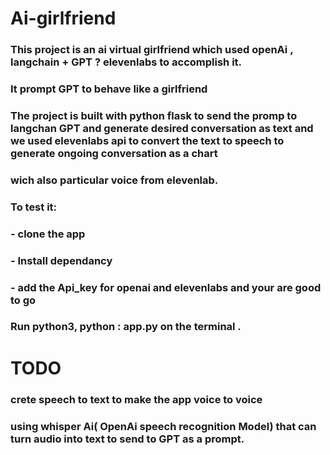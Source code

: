 # Ai-girlfriend
###  This project is an ai virtual girlfriend  which used openAi ,  langchain + GPT ? elevenlabs to accomplish it.
### It prompt GPT to behave like a girlfriend
### The project is built with python  flask to send the promp to langchan GPT and generate desired conversation as text and we used elevenlabs api to convert the text to speech  to generate  ongoing conversation as a chart
###  wich also particular voice  from  elevenlab.
###  To test it:
### - clone the app
### -  Install dependancy
### - add the Api_key for openai and elevenlabs and your are good to go
###  Run python3, python : app.py on the terminal .
# TODO
### crete speech to text  to make the app voice to voice
### using whisper Ai( OpenAi speech recognition Model) that  can turn  audio into text  to send to GPT as a prompt.
